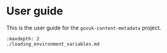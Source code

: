 # User guide

This is the user guide for the `govuk-content-metadata` project.

```{toctree}
:maxdepth: 2
./loading_environment_variables.md
```
